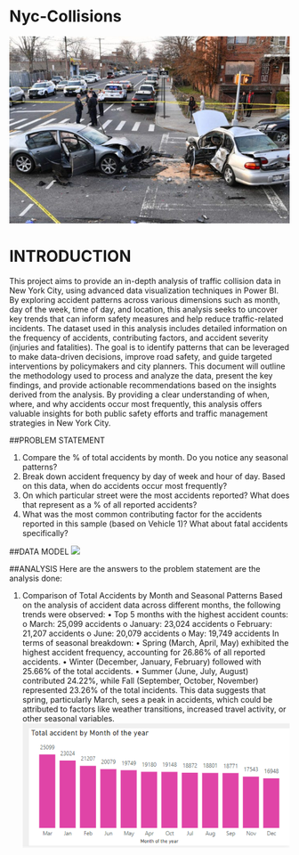 # Nyc-Collisions
![](https://github.com/Chisom-Blessing/Nyc-Collisions/blob/main/nyc_image.jpg)
# INTRODUCTION
This project aims to provide an in-depth analysis of traffic collision data in New York City, using advanced data visualization techniques in Power BI. By exploring accident patterns across various dimensions such as month, day of the week, time of day, and location, this analysis seeks to uncover key trends that can inform safety measures and help reduce traffic-related incidents.
The dataset used in this analysis includes detailed information on the frequency of accidents, contributing factors, and accident severity (injuries and fatalities). The goal is to identify patterns that can be leveraged to make data-driven decisions, improve road safety, and guide targeted interventions by policymakers and city planners.
This document will outline the methodology used to process and analyze the data, present the key findings, and provide actionable recommendations based on the insights derived from the analysis. 
By providing a clear understanding of when, where, and why accidents occur most frequently, this analysis offers valuable insights for both public safety efforts and traffic management strategies in New York City.

##PROBLEM STATEMENT
1.	Compare the % of total accidents by month. Do you notice any seasonal patterns?
2.	 Break down accident frequency by day of week and hour of day. Based on this data, when do accidents occur most frequently? 
3.	 On which particular street were the most accidents reported? What does that represent as a % of all reported accidents? 
4.	 What was the most common contributing factor for the accidents reported in this sample (based on Vehicle 1)? What about fatal accidents specifically?

##DATA MODEL
![](model.png)

##ANALYSIS
Here are the answers to the problem statement are the analysis done:
1. Comparison of Total Accidents by Month and Seasonal Patterns
Based on the analysis of accident data across different months, the following trends were observed:
•	Top 5 months with the highest accident counts:
o	March: 25,099 accidents
o	January: 23,024 accidents
o	February: 21,207 accidents
o	June: 20,079 accidents
o	May: 19,749 accidents
In terms of seasonal breakdown:
•	Spring (March, April, May) exhibited the highest accident frequency, accounting for 26.86% of all reported accidents.
•	Winter (December, January, February) followed with 25.66% of the total accidents.
•	Summer (June, July, August) contributed 24.22%, while Fall (September, October, November) represented 23.26% of the total incidents.
This data suggests that spring, particularly March, sees a peak in accidents, which could be attributed to factors like weather transitions, increased travel activity, or other seasonal variables.
![](month.png)
